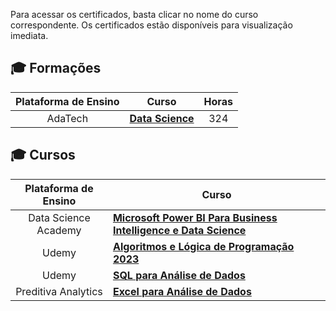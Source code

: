 Para acessar os certificados, basta clicar no nome do curso correspondente. Os certificados estão disponíveis para visualização imediata.

## 🎓 Formações

| Plataforma de Ensino |                   Curso                        | Horas |
| :-------------------:| ---------------------------------------------- | :--------:| 
|     AdaTech            | [**Data Science**](https://github.com/leticiadluz/Certificados/blob/main/Certificados/ada.pdf) | 324 |


## 🎓 Cursos

| Plataforma de Ensino |                   Curso                        |
| :-------------------:| ---------------------------------------------- | 
|     Data Science Academy      | [**Microsoft Power BI Para Business Intelligence e Data Science**](https://github.com/leticiadluz/Certificados/blob/main/Certificados/certificate-microsoft-power-bi-para-business-intelligence-e-data-science.pdf)| 
|     Udemy            | [**Algoritmos e Lógica de Programação 2023**](https://github.com/leticiadluz/Certificados/blob/main/Certificados/Udemy%20-%20Algoritmos%20e%20L%C3%B3gica%20de%20Programa%C3%A7%C3%A3o%202023.pdf) 
|     Udemy         | [**SQL para Análise de Dados**](https://github.com/leticiadluz/Certificados/blob/main/Certificados/Udemy%20-%20SQL%20para%20An%C3%A1lise%20de%20Dados%20-%20do%20B%C3%A1sico%20ao%20Avan%C3%A7ado.pdf)|
|     Preditiva Analytics       | [**Excel para Análise de Dados**](https://github.com/leticiadluz/Certificados/blob/main/Certificados/tgv0awnpysbeysbmdxo-0.pdf)| 




